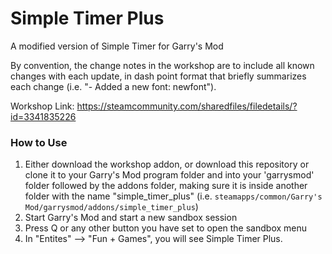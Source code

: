 # Simple Timer Plus
A modified version of Simple Timer for Garry's Mod

By convention, the change notes in the workshop are to include all known changes with each update, in dash point format that briefly summarizes each change (i.e. "- Added a new font: newfont").

Workshop Link: https://steamcommunity.com/sharedfiles/filedetails/?id=3341835226

### How to Use

1. Either download the workshop addon, or download this repository or clone it to your Garry's Mod program folder and into your 'garrysmod' folder followed by the addons folder, making sure it is inside another folder with the name "simple_timer_plus" (i.e. `steamapps/common/Garry's Mod/garrysmod/addons/simple_timer_plus`)
2. Start Garry's Mod and start a new sandbox session
3. Press Q or any other button you have set to open the sandbox menu
4. In "Entites" --> "Fun + Games", you will see Simple Timer Plus.
